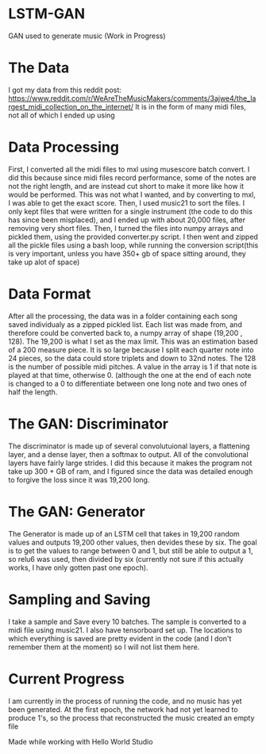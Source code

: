 # LSTM-GAN
GAN used to generate music (Work in Progress)

# The Data
I got my data from this reddit post:
https://www.reddit.com/r/WeAreTheMusicMakers/comments/3ajwe4/the_largest_midi_collection_on_the_internet/
It is in the form of many midi files, not all of which I ended up using

# Data Processing
First, I converted all the midi files to mxl using musescore batch convert. I did this because since midi files record performance, some of the notes are not the right length, and are instead cut short to make it more like how it would be performed. This was not what I wanted, and by converting to mxl, I was able to get the exact score. Then, I used music21 to sort the files. I only kept files that were written for a single instrument (the code to do this has since been misplaced), and I ended up with about 20,000 files, after removing very short files. Then, I turned the files into numpy arrays and pickled them, using the provided converter.py script. I then went and zipped all the pickle files using a bash loop, while running the conversion script(this is very important, unless you have 350+ gb of space sitting around, they take up alot of space)

# Data Format
After all the processing, the data was in a folder containing each song saved individualy as a zipped pickled list. Each list was made from, and therefore could be converted back to, a numpy array of shape (19,200 , 128). The 19,200 is what I set as the max limit. This was an estimation based of a 200 measure piece. It is so large because I split each quarter note into 24 pieces, so the data could store triplets and down to 32nd notes. The 128 is the number of possible midi pitches. A value in the array is 1 if that note is played at that time, otherwise 0. (although the one at the end of each note is changed to a 0 to differentiate between one long note and two ones of half the length.

# The GAN: Discriminator
The discriminator is made up of several convolutuional layers, a flattening layer, and a dense layer, then a softmax to output. All of the convolutional layers have fairly large strides. I did this because it makes the program not take up 300 + GB of ram, and I figured since the data was detailed enough to forgive the loss since it was 19,200 long.

# The GAN: Generator
The Generator is made up of an LSTM cell that takes in 19,200 random values and outputs 19,200 other values, then devides these by six. The goal is to get the values to range between 0 and 1, but still be able to output a 1, so relu6 was used, then divided by six (currently not sure if this actually works, I have only gotten past one epoch).

# Sampling and Saving
I take a sample and Save every 10 batches. The sample is converted to a midi file using music21. I also have tensorboard set up. The locations to which everything is saved are pretty evident in the code (and I don't remember them at the moment) so I will not list them here.

# Current Progress
I am currently in the process of running the code, and no music has yet been generated. At the first epoch, the network had not yet learned to produce 1's, so the process that reconstructed the music created an empty file

Made while working with Hello World Studio
